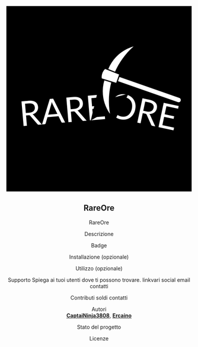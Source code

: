 <div align="center">

<div align="center">
    <img src="https://github.com/RareOre/.github/blob/main/img/logorareore.png?raw=true">
</div>

## <div align="center"> RareOre </div>  

RareOre

Descrizione

Badge

Installazione (opzionale)

Utilizzo (opzionale)

Supporto
Spiega ai tuoi utenti dove ti possono trovare. linkvari social email contatti

Contributi
soldi contatti 

Autori<br>
[**CaptaiNinja3808**](https://github.com/CaptaiNinja3808), [**Ercaino**](https://github.com/Ercaino)

Stato del progetto

Licenze
